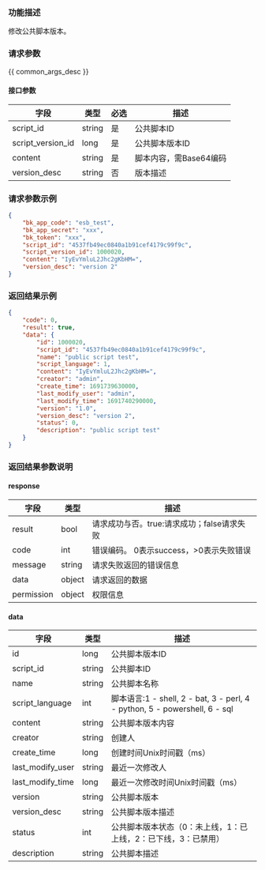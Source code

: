 ### 功能描述

修改公共脚本版本。

### 请求参数

{{ common_args_desc }}

#### 接口参数

| 字段              | 类型   | 必选 | 描述                   |
| ----------------- | ------ | ---- | ---------------------- |
| script_id         | string | 是   | 公共脚本ID             |
| script_version_id | long   | 是   | 公共脚本版本ID         |
| content           | string | 是   | 脚本内容，需Base64编码 |
| version_desc      | string | 否   | 版本描述               |


### 请求参数示例

```json
{
    "bk_app_code": "esb_test",
    "bk_app_secret": "xxx",
    "bk_token": "xxx",
    "script_id": "4537fb49ec0840a1b91cef4179c99f9c",
    "script_version_id": 1000020,
    "content": "IyEvYmluL2Jhc2gKbHM=",
    "version_desc": "version 2"
}
```

### 返回结果示例

```json
{
    "code": 0,
    "result": true,
    "data": {
        "id": 1000020,
        "script_id": "4537fb49ec0840a1b91cef4179c99f9c",
        "name": "public script test",
        "script_language": 1,
        "content": "IyEvYmluL2Jhc2gKbHM=",
        "creator": "admin",
        "create_time": 1691739630000,
        "last_modify_user": "admin",
        "last_modify_time": 1691740290000,
        "version": "1.0",
        "version_desc": "version 2",
        "status": 0,
        "description": "public script test"
	}
}
```

### 返回结果参数说明

#### response

| 字段       | 类型   | 描述                                       |
| ---------- | ------ | ------------------------------------------ |
| result     | bool   | 请求成功与否。true:请求成功；false请求失败 |
| code       | int    | 错误编码。 0表示success，>0表示失败错误    |
| message    | string | 请求失败返回的错误信息                     |
| data       | object | 请求返回的数据                             |
| permission | object | 权限信息                                   |

#### data

| 字段              | 类型   | 描述                                                         |
| ----------------- | ------ | ------------------------------------------------------------ |
| id | long   | 公共脚本版本ID                                               |
| script_id         | string | 公共脚本ID                                                   |
| name              | string | 公共脚本名称                                                 |
| script_language   | int    | 脚本语言:1 - shell, 2 - bat, 3 - perl, 4 - python, 5 - powershell, 6 - sql |
| content           | string | 公共脚本版本内容                                             |
| creator           | string | 创建人                                                       |
| create_time       | long   | 创建时间Unix时间戳（ms）                                     |
| last_modify_user  | string | 最近一次修改人                                               |
| last_modify_time  | long   | 最近一次修改时间Unix时间戳（ms）                             |
| version           | string | 公共脚本版本                                                 |
| version_desc      | string | 公共脚本版本描述                                             |
| status            | int    | 公共脚本版本状态（0：未上线，1：已上线，2：已下线，3：已禁用） |
| description       | string | 公共脚本描述                                                 |
